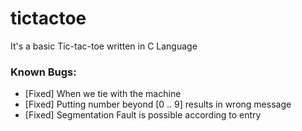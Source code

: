 # tictactoe
It's a basic Tic-tac-toe written in C Language

### Known Bugs:
-  [Fixed] When we tie with the machine
-  [Fixed] Putting number beyond [0 .. 9] results in wrong message
-  [Fixed] Segmentation Fault is possible according to entry
